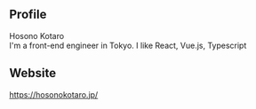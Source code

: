 ## Profile

Hosono Kotaro  
I'm a front-end engineer in Tokyo. I like React, Vue.js, Typescript

## Website

https://hosonokotaro.jp/
